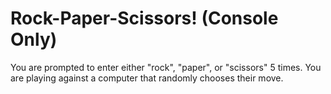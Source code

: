 # Rock-Paper-Scissors! (Console Only)

You are prompted to enter either "rock", "paper", or "scissors" 5 times. You are playing against a computer that randomly chooses their move.
